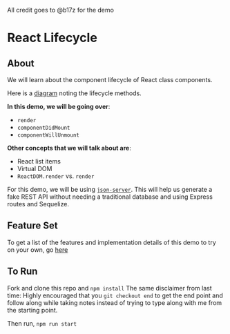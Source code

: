 All credit goes to @b17z for the demo

# React Lifecycle

## About

We will learn about the component lifecycle of React class components.

Here is a [diagram](https://projects.wojtekmaj.pl/react-lifecycle-methods-diagram/) noting the lifecycle methods.

**In this demo, we will be going over**:
- `render`
- `componentDidMount`
- `componentWillUnmount`

**Other concepts that we will talk about are**:
- React list items
- Virtual DOM
- `ReactDOM.render` vs. `render`

For this demo, we will be using [`json-server`](https://www.npmjs.com/package/json-server). This will help us generate a fake REST API without needing a traditional database and using Express routes and Sequelize.

## Feature Set

To get a list of the features and implementation details of this demo to try on your own, go [here](https://hackmd.io/@2ctk-Q4uQAmhb4qw1GghPA/S1Fl3OWed)

## To Run

Fork and clone this repo and `npm install` The same disclaimer from last time: Highly encouraged that you `git checkout end` to get the end point and follow along while taking notes instead of trying to type along with me from the starting point.

Then run, `npm run start`
